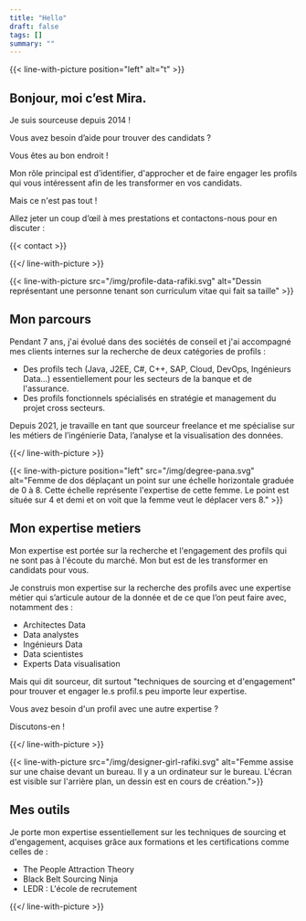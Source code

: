 ```yaml
---
title: "Hello"
draft: false
tags: []
summary: ""
---
```



{{< line-with-picture position="left" alt="t" >}}

## Bonjour, moi c’est Mira.

Je suis sourceuse depuis 2014 !

Vous avez besoin d’aide pour trouver des candidats ?

Vous êtes au bon endroit !

Mon rôle principal est d’identifier, d'approcher et de faire engager les profils qui vous intéressent afin de les transformer en vos candidats.

Mais ce n'est pas tout !

Allez jeter un coup d’œil à mes prestations et contactons-nous pour en discuter :

{{< contact >}}

{{</ line-with-picture >}}


{{< line-with-picture src="/img/profile-data-rafiki.svg" alt="Dessin représentant une personne tenant son curriculum vitae qui fait sa taille" >}}

## Mon parcours

Pendant 7 ans, j'ai évolué dans des sociétés de conseil et j'ai accompagné mes clients internes sur la recherche de deux catégories de profils :
- Des profils tech (Java, J2EE, C#, C++, SAP, Cloud, DevOps, Ingénieurs Data...) essentiellement pour les secteurs de la banque et de l'assurance.
- Des profils fonctionnels spécialisés en stratégie et management du projet cross secteurs.

Depuis 2021, je travaille en tant que sourceur freelance et me spécialise sur les métiers de l’ingénierie Data, l’analyse et la visualisation des données.

{{</ line-with-picture >}}

{{< line-with-picture position="left" src="/img/degree-pana.svg" alt="Femme de dos déplaçant un point sur une échelle horizontale graduée de 0 à 8. Cette échelle représente l'expertise de cette femme. Le point est située sur 4 et demi et on voit que la femme veut le déplacer vers 8." >}}

## Mon expertise metiers

Mon expertise est portée sur la recherche et l'engagement des profils qui ne sont pas à l'écoute du marché. Mon but est de les transformer en candidats pour vous.

Je construis mon expertise sur la recherche des profils avec une expertise métier qui s’articule autour de la donnée et de ce que l’on peut faire avec, notamment des :
- Architectes Data
- Data analystes
- Ingénieurs Data
- Data scientistes
- Experts Data visualisation

Mais qui dit sourceur, dit surtout "techniques de sourcing et d'engagement" pour trouver et engager le.s profil.s peu importe leur expertise.

Vous avez besoin d'un profil avec une autre expertise ?

Discutons-en !

{{</ line-with-picture >}}

{{< line-with-picture src="/img/designer-girl-rafiki.svg" alt="Femme assise sur une chaise devant un bureau. Il y a un ordinateur sur le bureau. L'écran est visible sur l'arrière plan, un dessin est en cours de création.">}}

## Mes outils

Je porte mon expertise essentiellement sur les techniques de sourcing et d'engagement, acquises grâce aux formations et les certifications comme celles de :
- The People Attraction Theory
- Black Belt Sourcing Ninja
- LEDR : L'école de recrutement


{{</ line-with-picture >}}
